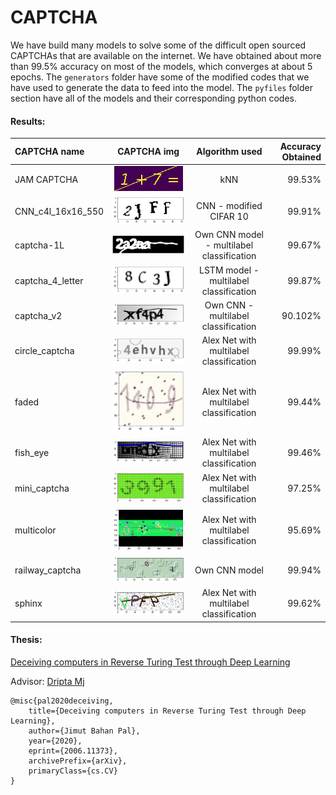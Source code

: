 # CAPTCHA

We have build many models to solve some of the difficult open sourced CAPTCHAs that are available on the internet. We have obtained about more than 99.5% accuracy on most of the models, which converges at about 5 epochs. The ``generators`` folder have some of the modified codes that we have used to generate the data to feed into the model. The ``pyfiles`` folder section have all of the models and their corresponding python codes. 

#### Results:

| CAPTCHA name| CAPTCHA  img| Algorithm used  | Accuracy Obtained |
| :------------ | :------------: |:---------------:| -----:|
| JAM CAPTCHA| ![img](https://github.com/Jimut123/CAPTCHA/blob/master/pyfiles/JAM/1%2B7.png)      | kNN | 99.53% |
| CNN_c4l_16x16_550 | ![img](https://github.com/Jimut123/CAPTCHA/blob/master/pyfiles/c4l_16x16_550/c4l_ex.png)      | CNN - modified CIFAR 10         |   99.91% |
| captcha-1L |  ![img](https://github.com/Jimut123/CAPTCHA/blob/master/pyfiles/captcha-1L/2a2aa.png)   | Own CNN model - multilabel classification     |    99.67% |
| captcha_4_letter | ![img](https://github.com/Jimut123/CAPTCHA/blob/master/pyfiles/captcha_4_letter/c4l.png) | LSTM model - multilabel classification    |   99.87% |
| captcha_v2 | ![img](https://github.com/Jimut123/CAPTCHA/blob/master/pyfiles/captcha_v2/captcha_v2.png) | Own CNN - multilabel classification      |   90.102% |
| circle_captcha | ![img](https://github.com/Jimut123/CAPTCHA/blob/master/pyfiles/circle_captcha/circle_captcha.png)      | Alex Net with multilabel classification       |   99.99% |
| faded | ![img](https://github.com/Jimut123/CAPTCHA/blob/master/pyfiles/faded/captcha_faded.png) | Alex Net with multilabel classification        |    99.44% |
| fish_eye | ![img](https://github.com/Jimut123/CAPTCHA/blob/master/pyfiles/fish_eye/fish_eye.png) | Alex Net with multilabel classification        |    99.46% |
| mini_captcha  | ![img](https://github.com/Jimut123/CAPTCHA/blob/master/pyfiles/mini_captcha/10epochs/mini_captcha.png) | Alex Net with multilabel classification        |    97.25% |
| multicolor  | ![img](https://github.com/Jimut123/CAPTCHA/blob/master/pyfiles/multicolor/mc_full.png) | Alex Net with multilabel classification        |    95.69% |
| railway_captcha | ![img](https://github.com/Jimut123/CAPTCHA/blob/master/pyfiles/railway_captcha/3_letter/604_1.png) | Own CNN model        |    99.94% |
| sphinx   | ![img](https://github.com/Jimut123/CAPTCHA/blob/master/pyfiles/sphinx/sphinx.png) | Alex Net with multilabel classification        |    99.62% |


#### Thesis:
[Deceiving computers in Reverse Turing Test through Deep Learning](https://arxiv.org/abs/2006.11373)

Advisor: [Dripta Mj](http://www2.eng.ox.ac.uk/civil/efm/people/dripta-sarkar)
```
@misc{pal2020deceiving,
    title={Deceiving computers in Reverse Turing Test through Deep Learning},
    author={Jimut Bahan Pal},
    year={2020},
    eprint={2006.11373},
    archivePrefix={arXiv},
    primaryClass={cs.CV}
}
```


